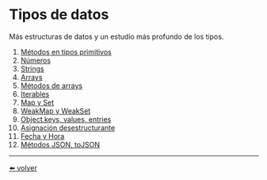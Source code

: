 # Tipos de datos

Más estructuras de datos y un estudio más profundo de los tipos.

1. [Métodos en tipos primitivos](https://github.com/VictorHugoAguilar/javascript-interview-questions-explained/blob/main/theory/data-types/primitives-methods/readme.md)
2. [Números](https://github.com/VictorHugoAguilar/javascript-interview-questions-explained/blob/main/theory/data-types/number/readme.md)
3. [Strings](https://github.com/VictorHugoAguilar/javascript-interview-questions-explained/blob/main/theory/data-types/string/readme.md)
4. [Arrays](https://github.com/VictorHugoAguilar/javascript-interview-questions-explained/blob/main/theory/data-types/array/readme.md)
5. [Métodos de arrays](https://github.com/VictorHugoAguilar/javascript-interview-questions-explained/blob/main/theory/data-types/array-methods/readme.md)
6. [Iterables](https://github.com/VictorHugoAguilar/javascript-interview-questions-explained/blob/main/theory/data-types/iterable/readme.md)
7. [Map y Set](https://github.com/VictorHugoAguilar/javascript-interview-questions-explained/blob/main/theory/data-types/map-set/readme.md)
8. [WeakMap y WeakSet](https://github.com/VictorHugoAguilar/javascript-interview-questions-explained/blob/main/theory/data-types/weakmap-weakset/readme.md)
9. [Object.keys, values, entries](https://github.com/VictorHugoAguilar/javascript-interview-questions-explained/blob/main/theory/data-types/keys-values-entries/readme.md)
10. [Asignación desestructurante](https://github.com/VictorHugoAguilar/javascript-interview-questions-explained/blob/main/theory/data-types/destructuring-assignment/readme.md)
11. [Fecha y Hora]()
12. [Métodos JSON, toJSON]()

---
[⬅️ volver](https://github.com/VictorHugoAguilar/javascript-interview-questions-explained/blob/main/theory/readme.md)
